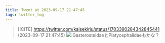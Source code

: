 ```yaml
---
title: Tweet at 2023-09-17 21:47:45
tags: twitter_log
---
```


> [!CITE] https://twitter.com/kaisekiriu/status/1703390284342845441 (2023-09-17 21:47:45)
> ![](https://twitter.com/kaisekiriu/status/1703390284342845441)
> GasterosteidaeとPlatycephalidaeもかな？
